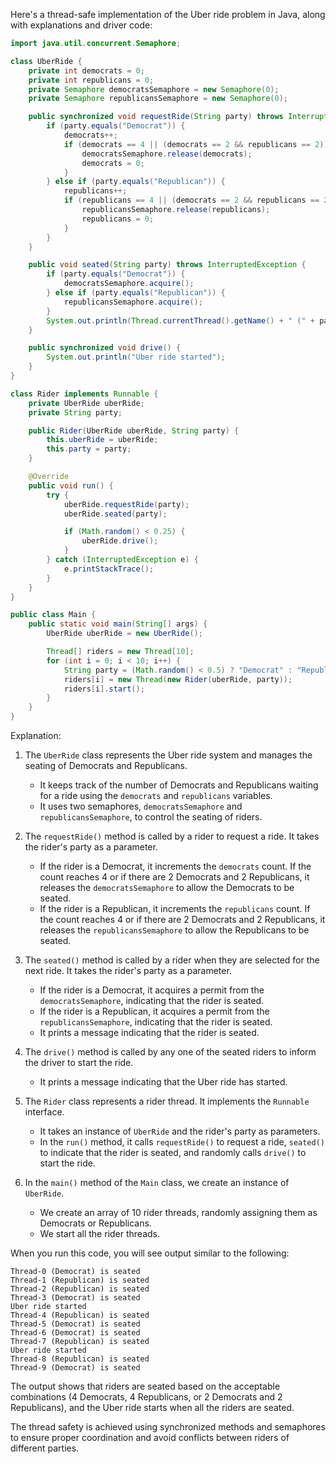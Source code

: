 Here's a thread-safe implementation of the Uber ride problem in Java, along with explanations and driver code:

```java
import java.util.concurrent.Semaphore;

class UberRide {
    private int democrats = 0;
    private int republicans = 0;
    private Semaphore democratsSemaphore = new Semaphore(0);
    private Semaphore republicansSemaphore = new Semaphore(0);

    public synchronized void requestRide(String party) throws InterruptedException {
        if (party.equals("Democrat")) {
            democrats++;
            if (democrats == 4 || (democrats == 2 && republicans == 2)) {
                democratsSemaphore.release(democrats);
                democrats = 0;
            }
        } else if (party.equals("Republican")) {
            republicans++;
            if (republicans == 4 || (democrats == 2 && republicans == 2)) {
                republicansSemaphore.release(republicans);
                republicans = 0;
            }
        }
    }

    public void seated(String party) throws InterruptedException {
        if (party.equals("Democrat")) {
            democratsSemaphore.acquire();
        } else if (party.equals("Republican")) {
            republicansSemaphore.acquire();
        }
        System.out.println(Thread.currentThread().getName() + " (" + party + ") is seated");
    }

    public synchronized void drive() {
        System.out.println("Uber ride started");
    }
}

class Rider implements Runnable {
    private UberRide uberRide;
    private String party;

    public Rider(UberRide uberRide, String party) {
        this.uberRide = uberRide;
        this.party = party;
    }

    @Override
    public void run() {
        try {
            uberRide.requestRide(party);
            uberRide.seated(party);

            if (Math.random() < 0.25) {
                uberRide.drive();
            }
        } catch (InterruptedException e) {
            e.printStackTrace();
        }
    }
}

public class Main {
    public static void main(String[] args) {
        UberRide uberRide = new UberRide();

        Thread[] riders = new Thread[10];
        for (int i = 0; i < 10; i++) {
            String party = (Math.random() < 0.5) ? "Democrat" : "Republican";
            riders[i] = new Thread(new Rider(uberRide, party));
            riders[i].start();
        }
    }
}
```

Explanation:

1. The `UberRide` class represents the Uber ride system and manages the seating of Democrats and Republicans.
   - It keeps track of the number of Democrats and Republicans waiting for a ride using the `democrats` and `republicans` variables.
   - It uses two semaphores, `democratsSemaphore` and `republicansSemaphore`, to control the seating of riders.

2. The `requestRide()` method is called by a rider to request a ride. It takes the rider's party as a parameter.
   - If the rider is a Democrat, it increments the `democrats` count. If the count reaches 4 or if there are 2 Democrats and 2 Republicans, it releases the `democratsSemaphore` to allow the Democrats to be seated.
   - If the rider is a Republican, it increments the `republicans` count. If the count reaches 4 or if there are 2 Democrats and 2 Republicans, it releases the `republicansSemaphore` to allow the Republicans to be seated.

3. The `seated()` method is called by a rider when they are selected for the next ride. It takes the rider's party as a parameter.
   - If the rider is a Democrat, it acquires a permit from the `democratsSemaphore`, indicating that the rider is seated.
   - If the rider is a Republican, it acquires a permit from the `republicansSemaphore`, indicating that the rider is seated.
   - It prints a message indicating that the rider is seated.

4. The `drive()` method is called by any one of the seated riders to inform the driver to start the ride.
   - It prints a message indicating that the Uber ride has started.

5. The `Rider` class represents a rider thread. It implements the `Runnable` interface.
   - It takes an instance of `UberRide` and the rider's party as parameters.
   - In the `run()` method, it calls `requestRide()` to request a ride, `seated()` to indicate that the rider is seated, and randomly calls `drive()` to start the ride.

6. In the `main()` method of the `Main` class, we create an instance of `UberRide`.
   - We create an array of 10 rider threads, randomly assigning them as Democrats or Republicans.
   - We start all the rider threads.

When you run this code, you will see output similar to the following:

```
Thread-0 (Democrat) is seated
Thread-1 (Republican) is seated
Thread-2 (Republican) is seated
Thread-3 (Democrat) is seated
Uber ride started
Thread-4 (Republican) is seated
Thread-5 (Democrat) is seated
Thread-6 (Democrat) is seated
Thread-7 (Republican) is seated
Uber ride started
Thread-8 (Republican) is seated
Thread-9 (Democrat) is seated
```

The output shows that riders are seated based on the acceptable combinations (4 Democrats, 4 Republicans, or 2 Democrats and 2 Republicans), and the Uber ride starts when all the riders are seated.

The thread safety is achieved using synchronized methods and semaphores to ensure proper coordination and avoid conflicts between riders of different parties.
